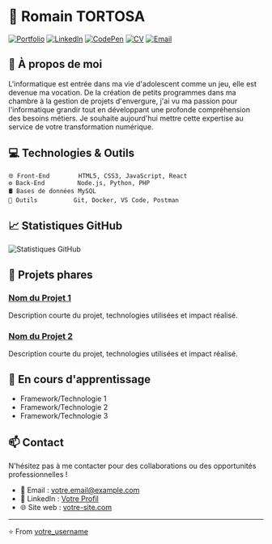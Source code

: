 # 👋 Romain TORTOSA

[![Portfolio](https://img.shields.io/badge/-Portfolio-red?style=flat&logo=appveyor&logoColor=white)](VOTRE_SITE)
[![LinkedIn](https://img.shields.io/badge/-LinkedIn-0077B5?style=flat&logo=linkedin&logoColor=white)](VOTRE_LINKEDIN)
[![CodePen](https://img.shields.io/badge/-CodePen-000000?style=flat&logo=codepen&logoColor=white)](VOTRE_CODEPEN)
[![CV](https://img.shields.io/badge/-CV-4285F4?style=flat&logo=googledrive&logoColor=white)](LIEN_VERS_VOTRE_CV)
[![Email](https://img.shields.io/badge/-Email-c14438?style=flat&logo=gmail&logoColor=white)](mailto:VOTRE_EMAIL)

## 🚀 À propos de moi

L'informatique est entrée dans ma vie d'adolescent comme un jeu, elle est devenue ma vocation. De la création de petits programmes dans ma chambre à la gestion de projets d'envergure, j'ai vu ma passion pour l'informatique grandir tout en développant une profonde compréhension des besoins métiers. Je souhaite aujourd'hui mettre cette expertise au service de votre transformation numérique.

## 💻 Technologies & Outils

```text
🌐 Front-End        HTML5, CSS3, JavaScript, React
⚙️ Back-End         Node.js, Python, PHP
🛢️ Bases de données MySQL
🔧 Outils          Git, Docker, VS Code, Postman
```

## 📈 Statistiques GitHub

![Statistiques GitHub](https://github-readme-stats.vercel.app/api?username=RomainTortosa&show_icons=true&theme=radical)

## 🎯 Projets phares

### [Nom du Projet 1](lien_projet)
Description courte du projet, technologies utilisées et impact réalisé.

### [Nom du Projet 2](lien_projet)
Description courte du projet, technologies utilisées et impact réalisé.

## 🌱 En cours d'apprentissage

- Framework/Technologie 1
- Framework/Technologie 2
- Framework/Technologie 3

## 📫 Contact

N'hésitez pas à me contacter pour des collaborations ou des opportunités professionnelles !

- 📧 Email : votre.email@example.com
- 💼 LinkedIn : [Votre Profil](VOTRE_LINKEDIN)
- 🌐 Site web : [votre-site.com](VOTRE_SITE)

---
⭐️ From [votre_username](https://github.com/votre_username)
